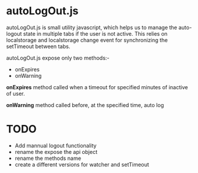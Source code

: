 # autoLogOut.js

autoLogOut.js is small utility javascript, which helps us to manage the auto-logout state in multiple tabs if the user is not active. This relies on localstorage and localstorage change event for synchronizing the setTimeout between tabs.

autoLogOut.js expose only two methods:-
- onExpires
- onWarning

**onExpires** method called when a timeout for specified minutes of inactive of user.

**onWarning** method called before, at the specified time, auto log

# TODO
  - Add mannual logout functionality
  - rename the expose the api object
  - rename the methods name
  - create a different versions for watcher and setTimeout
  
